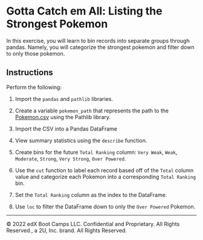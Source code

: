 # Gotta Catch em All: Listing the Strongest Pokemon

In this exercise, you will learn to bin records into separate groups through pandas. Namely, you will categorize the strongest pokemon and filter down to only those pokemon.

## Instructions

Perform the following:

1. Import the `pandas` and `pathlib` libraries.

2. Create a variable `pokemon_path` that represents the path to the [Pokemon.csv](Resources/Pokemon.csv) using the Pathlib library.

3. Import the CSV into a Pandas DataFrame

4. View summary statistics using the `describe` function.

5. Create bins for the future `Total Ranking` column: `Very Weak`, `Weak`, `Moderate`, `Strong`, `Very Strong`, `Over Powered`.

6. Use the `cut` function to label each record based off of the `Total` column value and categorize each Pokemon into a corresponding `Total Ranking` bin.

7. Set the `Total Ranking` column as the index to the DataFrame.

8. Use `loc` to filter the DataFrame down to only the `Over Powered` Pokemon.

---

© 2022 edX Boot Camps LLC. Confidential and Proprietary. All Rights Reserved., a 2U, Inc. brand. All Rights Reserved.

